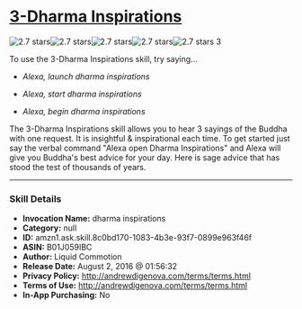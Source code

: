 # [3-Dharma Inspirations](http://alexa.amazon.com/#skills/amzn1.ask.skill.8c0bd170-1083-4b3e-93f7-0899e963f46f)
![2.7 stars](../../images/ic_star_black_18dp_1x.png)![2.7 stars](../../images/ic_star_black_18dp_1x.png)![2.7 stars](../../images/ic_star_half_black_18dp_1x.png)![2.7 stars](../../images/ic_star_border_black_18dp_1x.png)![2.7 stars](../../images/ic_star_border_black_18dp_1x.png) 3

To use the 3-Dharma Inspirations skill, try saying...

* *Alexa, launch dharma inspirations*

* *Alexa, start dharma inspirations*

* *Alexa, begin dharma inspirations*

The 3-Dharma Inspirations skill allows you to hear 3 sayings of the Buddha with one request. It is insightful & inspirational each time. To get started just say the verbal command "Alexa open Dharma Inspirations" and Alexa will give you Buddha's best advice for your day. Here is sage advice that has stood the test of thousands of years.

***

### Skill Details

* **Invocation Name:** dharma inspirations
* **Category:** null
* **ID:** amzn1.ask.skill.8c0bd170-1083-4b3e-93f7-0899e963f46f
* **ASIN:** B01J059IBC
* **Author:** Liquid Commotion
* **Release Date:** August 2, 2016 @ 01:56:32
* **Privacy Policy:** http://andrewdigenova.com/terms/terms.html
* **Terms of Use:** http://andrewdigenova.com/terms/terms.html
* **In-App Purchasing:** No
